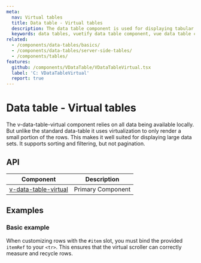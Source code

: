 ```yaml
---
meta:
  nav: Virtual tables
  title: Data table - Virtual tables
  description: The data table component is used for displaying tabular data in a way that is easy for users to scan. It includes sorting, searching, pagination and selection.
  keywords: data tables, vuetify data table component, vue data table component
related:
  - /components/data-tables/basics/
  - /components/data-tables/server-side-tables/
  - /components/tables/
features:
  github: /components/VDataTable/VDataTableVirtual.tsx
  label: 'C: VDataTableVirtual'
  report: true
---
```


# Data table - Virtual tables

The v-data-table-virtual component relies on all data being available locally. But unlike the standard data-table it uses virtualization to only render a small portion of the rows. This makes it well suited for displaying large data sets. It supports sorting and filtering, but not pagination.

<PageFeatures />

<PromotedEntry />

## API

| Component | Description |
| - | - |
| [v-data-table-virtual](/api/v-data-table-virtual/) | Primary Component |

<ApiInline hide-links />

## Examples

### Basic example

<ExamplesExample file="v-data-table/virtual" />

When customizing rows with the `#item` slot, you must bind the provided `itemRef` to your `<tr>`. This ensures that the virtual scroller can correctly measure and recycle rows.

<ExamplesExample file="v-data-table/virtual-custom" />

